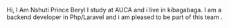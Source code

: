 Hi,
I Am Nshuti Prince Beryl
I study at AUCA and i live in kibagabaga.
I am a backend developer in Php/Laravel and i am pleased to be part of this team .




